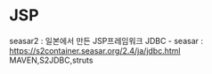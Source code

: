 # JSP
seasar2 : 일본에서 만든 JSP프레임워크
JDBC - seasar : https://s2container.seasar.org/2.4/ja/jdbc.html
<br>MAVEN,S2JDBC,struts
